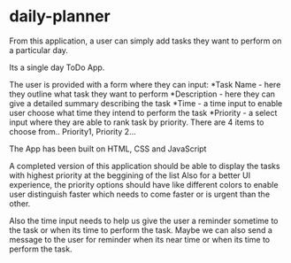 # daily-planner

From this application, a user can simply add tasks they want to perform on a particular day.

Its a single day ToDo App.

The user is provided with a form where they can input:
  *Task Name - here they outline what task they want to perform
  *Description - here they can give a detailed summary describing the task
  *Time - a time input to enable user choose what time they intend to perform the task
  *Priority - a select input where they are able to rank task by priority. There are 4 items to choose from.. Priority1, Priority 2...
  
The App has been built on HTML, CSS and JavaScript

A completed version of this application should be able to display the tasks with highest priority at the beggining of the list
Also for a better UI experience, the priority options should have like different colors to enable user distinguish faster which needs to come faster or is urgent than the other.

Also the time input needs to help us give the user a reminder sometime to the task or when its time to perform the task. Maybe we can also send a message to the user for reminder when its near time or when its time to perform the task.
